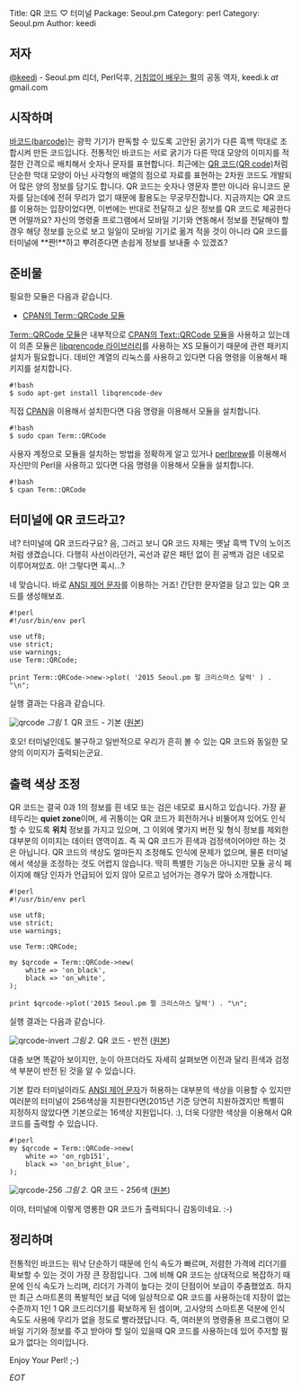 Title:    QR 코드 ♡  터미널
Package:  Seoul.pm
Category: perl
Category: Seoul.pm
Author:   keedi

저자
-----

[@keedi][twitter-keedi] - Seoul.pm 리더, Perl덕후,
[거침없이 배우는 펄][yes24-4433208]의 공동 역자, keedi.k _at_ gmail.com


시작하며
---------

[바코드(barcode)][wiki-barcode]는 광학 기기가 판독할 수 있도록 고안된 굵기가 다른 흑백 막대로 조합시켜 만든 코드입니다.
전통적인 바코드는 서로 굵기가 다른 막대 모양의 이미지를 적절한 간격으로 배치해서 숫자나 문자를 표현합니다.
최근에는 [QR 코드(QR code)][wiki-qrcode]처럼 단순한 막대 모양이 아닌
사각형의 배열의 점으로 자료를 표현하는 2차원 코드도 개발되어 많은 양의 정보를 담기도 합니다.
QR 코드는 숫자나 영문자 뿐만 아니라 유니코드 문자를 담는데에
전혀 무리가 없기 때문에 활용도는 무궁무진합니다.
지금까지는 QR 코드를 이용하는 입장이었다면, 이번에는 반대로
전달하고 싶은 정보를 QR 코드로 제공한다면 어떨까요?
자신의 명령줄 프로그램에서 모바일 기기와 연동해서 정보를 전달해야 할 경우
해당 정보를 눈으로 보고 일일이 모바일 기기로 옮겨 적을 것이 아니라
QR 코드를 터미널에 **짠!**하고 뿌려준다면 손쉽게 정보를 보내줄 수 있겠죠?


준비물
-------

필요한 모듈은 다음과 같습니다.

- [CPAN의 Term::QRCode 모듈][cpan-term-qrcode]

[Term::QRCode 모듈][cpan-term-qrcode]은 내부적으로 [CPAN의 Text::QRCode 모듈][cpan-text-qrcode]을
사용하고 있는데 이 의존 모듈은 [libqrencode 라이브러리][home-libqrencode]를 사용하는
XS 모듈이기 때문에 관련 패키지 설치가 필요합니다.
데비안 계열의 리눅스를 사용하고 있다면 다음 명령을 이용해서 패키지를 설치합니다.

    #!bash
    $ sudo apt-get install libqrencode-dev

직접 [CPAN][cpan]을 이용해서 설치한다면 다음 명령을 이용해서 모듈을 설치합니다.

    #!bash
    $ sudo cpan Term::QRCode

사용자 계정으로 모듈을 설치하는 방법을 정확하게 알고 있거나
[perlbrew][home-perlbrew]를 이용해서 자신만의 Perl을 사용하고 있다면
다음 명령을 이용해서 모듈을 설치합니다.

    #!bash
    $ cpan Term::QRCode


터미널에 QR 코드라고?
----------------------

네? 터미널에 QR 코드라구요?
음, 그러고 보니 QR 코드 자체는 옛날 흑백 TV의 노이즈 처럼 생겼습니다.
다행히 사선이라던가, 곡선과 같은 패턴 없이 흰 공백과 검은 네모로 이루어져있죠.
아! 그렇다면 혹시...?

네 맞습니다. 바로 [ANSI 제어 문자][wiki-ansi-escape-code]를 이용하는 거죠!
간단한 문자열을 담고 있는 QR 코드를 생성해보죠.

    #!perl
    #!/usr/bin/env perl

    use utf8;
    use strict;
    use warnings;
    use Term::QRCode;

    print Term::QRCode->new->plot( '2015 Seoul.pm 펄 크리스마스 달력' ) . "\n";

실행 결과는 다음과 같습니다.

![qrcode][img-1-resize]
*그림 1.* QR 코드 - 기본 ([원본][img-1])

호오! 터미널인데도 불구하고 일반적으로 우리가 흔히 볼 수 있는
QR 코드와 동일한 모양의 이미지가 출력되는군요.


출력 색상 조정
---------------

QR 코드는 결국 0과 1의 정보를 흰 네모 또는 검은 네모로 표시하고 있습니다.
가장 끝 테두리는 **quiet zone**이며, 세 귀퉁이는 QR 코드가 회전하거나
비뚤어져 있어도 인식할 수 있도록 **위치** 정보를 가지고 있으며,
그 이외에 몇가지 버전 및 형식 정보를 제외한 대부분의 이미지는 데이터 영역이죠.
즉 꼭 QR 코드가 흰색과 검정색이어야만 하는 것은 아닙니다.
QR 코드의 색상도 얼마든지 조정해도 인식에 문제가 없으며,
물론 터미널에서 색상을 조정하는 것도 어렵지 않습니다.
딱히 특별한 기능은 아니지만 모듈 공식 페이지에 해당 인자가
언급되어 있지 않아 모르고 넘어가는 경우가 많아 소개합니다.

    #!perl
    #!/usr/bin/env perl

    use utf8;
    use strict;
    use warnings;

    use Term::QRCode;

    my $qrcode = Term::QRCode->new(
        white => 'on_black',
        black => 'on_white',
    );

    print $qrcode->plot('2015 Seoul.pm 펄 크리스마스 달력') . "\n";

실행 결과는 다음과 같습니다.

![qrcode-invert][img-2-resize]
*그림 2.* QR 코드 - 반전 ([원본][img-2])

대충 보면 똑같아 보이지만, 눈이 아프더라도 자세히 살펴보면
이전과 달리 흰색과 검정색 부분이 반전 된 것을 알 수 있습니다.

기본 칼라 터미널이라도 [ANSI 제어 문자][wiki-ansi-escape-code]가
허용하는 대부분의 색상을 이용할 수 있지만 여러분의 터미널이
256색상을 지원한다면(2015년 기준 당연히 지원하겠지만
특별히 지정하지 않았다면 기본으로는 16색상 지원입니다. :),
더욱 다양한 색상을 이용해서 QR 코드를 출력할 수 있습니다.

    #!perl
    my $qrcode = Term::QRCode->new(
        white => 'on_rgb151',
        black => 'on_bright_blue',
    );

![qrcode-256][img-3-resize]
*그림 2.* QR 코드 - 256색 ([원본][img-3])

이야, 터미널에 이렇게 영롱한 QR 코드가 출력되다니 감동이네요. :-)


정리하며
---------

전통적인 바코드는 워낙 단순하기 때문에 인식 속도가 빠르며,
저렴한 가격에 리더기를 확보할 수 있는 것이 가장 큰 장점입니다.
그에 비해 QR 코드는 상대적으로 복잡하기 때문에 인식 속도가 느리며,
리더기 가격이 높다는 것이 단점이어 보급이 주춤했었죠.
하지만 최근 스마트폰의 폭발적인 보급 덕에 일상적으로 QR 코드를 사용하는데
지장이 없는 수준까지 1인 1 QR 코드리더기를 확보하게 된 셈이며,
고사양의 스마트폰 덕분에 인식 속도도 사용에 무리가 없을 정도로 빨라졌답니다.
즉, 여러분의 명령줄용 프로그램이 모바일 기기와 정보를 주고 받아야 할 일이 있을때
QR 코드를 사용하는데 있어 주저할 필요가 없다는 의미입니다.

Enjoy Your Perl! ;-)

_EOT_


[img-1]:          2015-12-11-1.png
[img-2]:          2015-12-11-2.png
[img-3]:          2015-12-11-3.png

[img-1-resize]:   2015-12-11-1_r.png
[img-2-resize]:   2015-12-11-2_r.png
[img-3-resize]:   2015-12-11-3_r.png


[cpan-term-qrcode]:             https://metacpan.org/pod/Term::QRCode
[cpan-text-qrcode]:             https://metacpan.org/pod/Text::QRCode
[cpan]:                         http://www.cpan.org/
[home-libqrencode]:             http://fukuchi.org/works/qrencode/
[home-perlbrew]:                http://perlbrew.pl/
[twitter-keedi]:                http://twitter.com/#!/keedi
[wiki-ansi-escape-code]:        https://en.wikipedia.org/wiki/ANSI_escape_code
[wiki-barcode]:                 https://en.wikipedia.org/wiki/Barcode
[wiki-qrcode]:                  https://en.wikipedia.org/wiki/QR_Code
[yes24-4433208]:                http://www.yes24.com/24/goods/4433208
